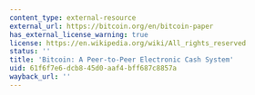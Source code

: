 ```yaml
---
content_type: external-resource
external_url: https://bitcoin.org/en/bitcoin-paper
has_external_license_warning: true
license: https://en.wikipedia.org/wiki/All_rights_reserved
status: ''
title: 'Bitcoin: A Peer-to-Peer Electronic Cash System'
uid: 61f6f7e6-dcb8-45d0-aaf4-bff687c8857a
wayback_url: ''
---
```

